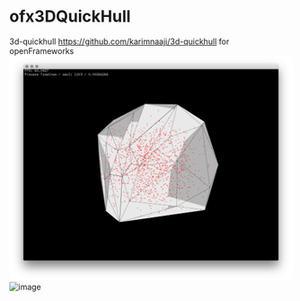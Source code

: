 # ofx3DQuickHull
3d-quickhull https://github.com/karimnaaji/3d-quickhull for openFrameworks
![image](https://raw.githubusercontent.com/satcy/ofx3DQuickHull/master/screenshot.png)
![image](https://raw.githubusercontent.com/satcy/ofx3DQuickHull/master/screenshot2.png)
